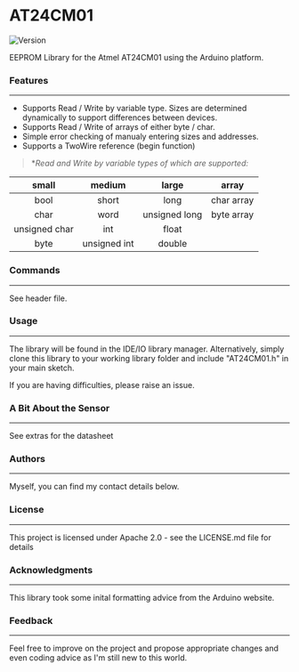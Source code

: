 # AT24CM01
![Version](https://img.shields.io/badge/Version-v2.1.0-green.svg)

 EEPROM Library for the Atmel AT24CM01 using the Arduino platform.

### Features
---
* Supports Read / Write by variable type. Sizes are determined dynamically to support differences between devices.
* Supports Read / Write of arrays of either byte / char.
* Simple error checking of manualy entering sizes and addresses.
* Supports a TwoWire reference (begin function)

>**Read and Write by variable types of which are supported:*

|           small             |        medium       |      large           |    array     |
|           :---:             |        :---:        |      :---:           |      :---:   |
| bool                        | short               |  long                | char array   |
| char                        | word                |  unsigned long       | byte array   |
| unsigned char               | int                 |  float               |              |
| byte                        | unsigned int        |  double              |              |           


### Commands
---
See header file.

### Usage
---
The library will be found in the IDE/IO library manager. Alternatively, simply clone this library to your working library folder and include "AT24CM01.h" in your main sketch.

If you are having difficulties, please raise an issue.

### A Bit About the Sensor
---
See extras for the datasheet

### Authors
---
Myself, you can find my contact details below.

### License
---
This project is licensed under Apache 2.0 - see the LICENSE.md file for details

### Acknowledgments
----
This library took some inital formatting advice from the Arduino website.

### Feedback
---
Feel free to improve on the project and propose appropriate changes and even coding advice as I'm still new to this world.
